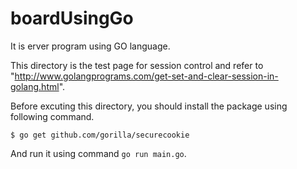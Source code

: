 # boardUsingGo
It is erver program using GO language.

This directory is the test page for session control and refer to "http://www.golangprograms.com/get-set-and-clear-session-in-golang.html".

Before excuting this directory, you should install the package using following command.

	$ go get github.com/gorilla/securecookie

And run it using command `go run main.go`.

